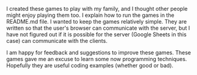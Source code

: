I created these games to play with my family, and I thought other people might enjoy playing them too.  I explain
how to run the games in the README.md file.  I wanted to keep the games relatively simple.  They are written so that the user's browser
can communicate with the server, but I have not figured out if it is possible for the server (Google Sheets in this case) can communicate
with the clients.

I am happy for feedback and suggestions to improve these games.  These games gave me an excuse to learn some now programming techniques.
Hopefully they are useful coding examples (whether good or bad).
